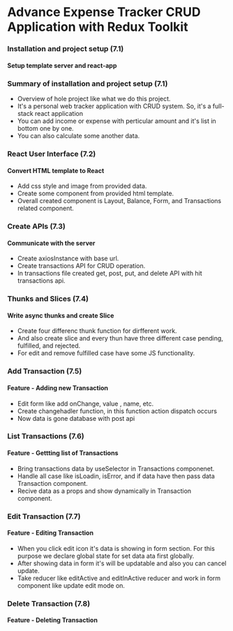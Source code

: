 # Advance Expense Tracker CRUD Application with Redux Toolkit

### Installation and project setup (7.1)

#### Setup template server and react-app

### Summary of installation and project setup (7.1)

- Overview of hole project like what we do this project.
- It's a personal web tracker application with CRUD system. So, it's a full-stack react application
- You can add income or expense with perticular amount and it's list in bottom one by one.
- You can also calculate some another data.

### React User Interface (7.2)

#### Convert HTML template to React

- Add css style and image from provided data.
- Create some component from provided html template.
- Overall created component is Layout, Balance, Form, and Transactions related component.

### Create APIs (7.3)

#### Communicate with the server

- Create axiosInstance with base url.
- Create transactions API for CRUD operation.
- In transactions file created get, post, put, and delete API with hit transactions api.

### Thunks and Slices (7.4)

#### Write async thunks and create Slice

- Create four differenc thunk function for dirfferent work.
- And also create slice and every thun have three different case pending, fulfilled, and rejected.
- For edit and remove fulfilled case have some JS functionality.

### Add Transaction (7.5)

#### Feature - Adding new Transaction

- Edit form like add onChange, value , name, etc.
- Create changehadler function, in this function action dispatch occurs
- Now data is gone database with post api

### List Transactions (7.6)

#### Feature - Gettting list of Transactions

- Bring transactions data by useSelector in Transactions componenet.
- Handle all case like isLoadin, isError, and if data have then pass data Transaction component.
- Recive data as a props and show dynamically in Transaction component.

### Edit Transaction (7.7)

#### Feature - Editing Transaction

- When you click edit icon it's data is showing in form section. For this purpose we declare global state for set data ata first globally.
- After showing data in form it's will be updatable and also you can cancel update.
- Take reducer like editActive and editInActive reducer and work in form component like update edit mode on.

### Delete Transaction (7.8)

#### Feature - Deleting Transaction
